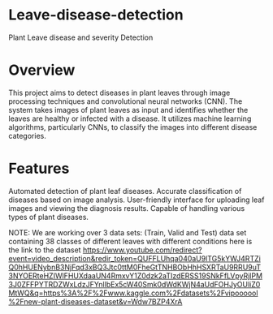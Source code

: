 # Leave-disease-detection
Plant Leave disease and severity Detection

# Overview
This project aims to detect diseases in plant leaves through image processing techniques and convolutional neural networks (CNN). The system takes images of plant leaves as input and identifies whether the leaves are healthy or infected with a disease. It utilizes machine learning algorithms, particularly CNNs, to classify the images into different disease categories.

# Features
Automated detection of plant leaf diseases.
Accurate classification of diseases based on image analysis.
User-friendly interface for uploading leaf images and viewing the diagnosis results.
Capable of handling various types of plant diseases.

NOTE: We are working over 3 data sets: (Train, Valid and Test) data set containing 38 classes of different leaves with different conditions
here is the link to the dataset 
https://www.youtube.com/redirect?event=video_description&redir_token=QUFFLUhqa040aU9lTG5kYWJ4RTZiQ0hHUENybnB3NjFqd3xBQ3Jtc0ttM0FheGtTNHBObHhHSXRTaU9RRU9uT3NYOERteHZIWlFHUXdaaUN4RmxvY1Z0dzk2aTIzdERSS19SNkFfLVpyRjlPM3J0ZFFPYTRDZWxLdzJFYnllbEx5cW40Smk0dWdKWjN4aUdFOHJyOUliZ0MtWQ&q=https%3A%2F%2Fwww.kaggle.com%2Fdatasets%2Fvipoooool%2Fnew-plant-diseases-dataset&v=Wdw7BZP4XrA 

